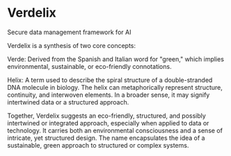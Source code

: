 # Verdelix
Secure data management framework for AI 

Verdelix is a synthesis of two core concepts:

Verde: Derived from the Spanish and Italian word for "green," which implies environmental, sustainable, or eco-friendly connotations.

Helix: A term used to describe the spiral structure of a double-stranded DNA molecule in biology. The helix can metaphorically represent structure, continuity, and interwoven elements. In a broader sense, it may signify intertwined data or a structured approach.

Together, Verdelix suggests an eco-friendly, structured, and possibly intertwined or integrated approach, especially when applied to data or technology. It carries both an environmental consciousness and a sense of intricate, yet structured design. The name encapsulates the idea of a sustainable, green approach to structured or complex systems.
